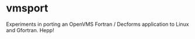 # vmsport
Experiments in porting an OpenVMS Fortran / Decforms application to Linux and Gfortran. Hepp!
